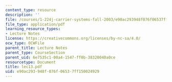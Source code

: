 ```yaml
---
content_type: resource
description: ''
file: /courses/1-224j-carrier-systems-fall-2003/e90ac293948f076f06537ff150024929_lec13.pdf
file_type: application/pdf
learning_resource_types:
- Lecture Notes
license: https://creativecommons.org/licenses/by-nc-sa/4.0/
ocw_type: OCWFile
parent_title: Lecture Notes
parent_type: CourseSection
parent_uid: 6e7535c1-00a4-1547-ff0b-38320040a0ce
resourcetype: Document
title: lec13.pdf
uid: e90ac293-948f-076f-0653-7ff150024929
---
```

